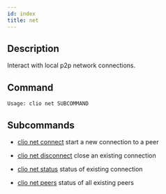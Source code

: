 ```yaml
---
id: index
title: net
---
```



## Description
Interact with local p2p network connections.

## Command

```console
Usage: clio net SUBCOMMAND
```

## Subcommands
 
 - [clio net connect](connect) start a new connection to a peer

 - [clio net disconnect](disconnect) close an existing connection
  
 - [clio net status](status) status of existing connection
  
 - [clio net peers](peers) status of all existing peers
